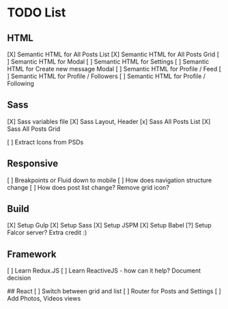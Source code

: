 # TODO List

## HTML
[X] Semantic HTML for All Posts List
[X] Semantic HTML for All Posts Grid
[ ] Semantic HTML for Modal
[ ] Semantic HTML for Settings
[ ] Semantic HTML for Create new message Modal
[ ] Semantic HTML for Profile / Feed
[ ] Semantic HTML for Profile / Followers
[ ] Semantic HTML for Profile / Following

## Sass
[X] Sass variables file
[X] Sass Layout, Header
[x] Sass All Posts List
[X] Sass All Posts Grid

[ ] Extract Icons from PSDs

## Responsive
[ ] Breakpoints or Fluid down to mobile
[ ] How does navigation structure change
[ ] How does post list change? Remove grid icon?

## Build
[X] Setup Gulp
[X] Setup Sass
[X] Setup JSPM
[X] Setup Babel
[?] Setup Falcor server? Extra credit :)

## Framework
[ ] Learn Redux.JS
[ ] Learn ReactiveJS - how can it help? Document decision

## React
[ ] Switch between grid and list
[ ] Router for Posts and Settings
[ ] Add Photos, Videos views
